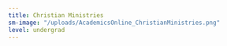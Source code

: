 ```yaml
---
title: Christian Ministries
sm-image: "/uploads/AcademicsOnline_ChristianMinistries.png"
level: undergrad
---
```


